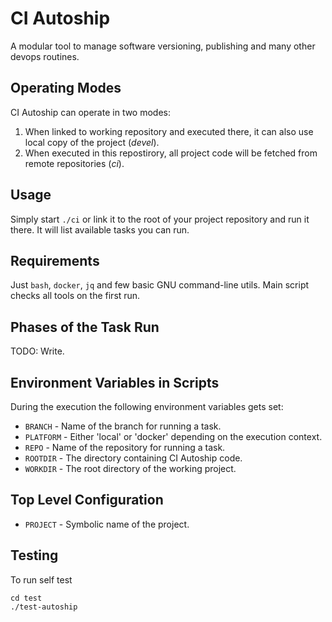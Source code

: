 # CI Autoship

A modular tool to manage software versioning, publishing and many other devops routines.

## Operating Modes

CI Autoship can operate in two modes:

1. When linked to working repository and executed there, it can also use local copy of the project (*devel*).
2. When executed in this repostirory, all project code will be fetched from remote repositories (*ci*).

## Usage

Simply start `./ci` or link it to the root of your project repository and run it there. It will
list available tasks you can run.

## Requirements

Just `bash`, `docker`, `jq` and few basic GNU command-line utils. Main script checks all tools on
the first run.

## Phases of the Task Run

TODO: Write.

## Environment Variables in Scripts

During the execution the following environment variables gets set:

* `BRANCH` - Name of the branch for running a task.
* `PLATFORM` - Either 'local' or 'docker' depending on the execution context.
* `REPO` - Name of the repository for running a task.
* `ROOTDIR` - The directory containing CI Autoship code.
* `WORKDIR` - The root directory of the working project.

## Top Level Configuration

* `PROJECT` - Symbolic name of the project.

## Testing

To run self test
```
cd test
./test-autoship
```
